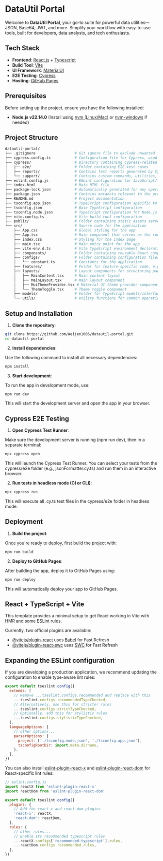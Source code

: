 # DataUtil Portal

Welcome to **DataUtil Portal**, your go-to suite for powerful data utilities—JSON, Base64, JWT, and more. Simplify your workflow with easy-to-use tools, built for developers, data analysts, and tech enthusiasts.

## Tech Stack

- **Frontend**: [React.js](https://react.dev/) + [Typescript](https://www.typescriptlang.org/)
- **Build Tool**: [Vite](https://vite.dev/)
- **UI Framework**: [MaterialUI](https://mui.com/material-ui/)
- **E2E Testing**: [Cypress](https://www.cypress.io/)
- **Hosting**: [GitHub Pages](https://pages.github.com/)

## Prerequisites

Before setting up the project, ensure you have the following installed:

- **Node.js v22.14.0** (Install using [nvm (Linux/Mac)](https://github.com/nvm-sh/nvm) or [nvm-windows](https://github.com/coreybutler/nvm-windows) if needed)

## Project Structure

```graphql
datautil-portal/
├── .gitignore                  # Git ignore file to exclude unwanted files from version control
├── cypress.config.ts           # Configuration file for Cypress, used to define settings and plugins for end-to-end testing
├── cypress/                    # Directory containing Cypress-related files
│   ├── e2e/                    # Folder containing E2E test cases
│   ├── reports/                # Contains test reports generated by Cypress using the cypress-mochawesome-reporter
│   └── support/                # Contains custom commands, utilities, and setup code for Cypress tests
├── eslint.config.js            # ESLint configuration for JavaScript/TypeScript linting
├── index.html                  # Main HTML file
├── package-lock.json           # Automatically generated for any operations where npm modifies the node_modules directory
├── package.json                # Contains metadata relevant to the project and its dependencies
├── README.md                   # Project documentation
├── tsconfig.app.json           # TypeScript configuration specific to the app
├── tsconfig.json               # Base TypeScript configuration
├── tsconfig.node.json          # TypeScript configuration for Node.js
├── vite.config.ts              # Vite build tool configuration
├── public/                     # Folder containing static assets served by the app (images, fonts, etc.)
└── src/                        # Source code for the application
    ├── App.css                 # Global styling for the app
    ├── App.tsx                 # Main component that serves as the root of the app
    ├── index.css               # Styling for the index page
    ├── main.tsx                # Main entry point for the app
    ├── vite-env.d.ts           # Vite TypeScript environment declaration
    ├── components/             # Folder containing reusable React components used throughout the app
    ├── configs/                # Folder containing configuration files
    │   └── constant.ts         # Constants for the application
    ├── features/               # Folder for feature-specific code, e.g., components and services related to a specific app feature
    ├── layouts/                # Layout components for structuring pages or sections
    │   ├── MainContent.tsx     # Main content layout
    │   ├── MainLayout.tsx      # Main layout component
    │   ├── MuiThemeProvider.tsx # Material UI theme provider component
    │   └── ThemeToggle.tsx     # Theme toggle component
    ├── models/                 # Folder for TypeScript models/interfaces used throughout the app
    └── utils/                  # Utility functions for common operations
```

## Setup and Installation

1. **Clone the repository**:

```bash
git clone https://github.com/Weijen1006/datautil-portal.git
cd datautil-portal
```
2. **Install dependencies**:

Use the following command to install all necessary dependencies:

```bash
npm install
```
3. **Start development**:

To run the app in development mode, use:

```bash
npm run dev
```
This will start the development server and open the app in your browser.

## Cypress E2E Testing
1. **Open Cypress Test Runner**:

Make sure the development server is running (npm run dev), then in a separate terminal:

```bash
npx cypress open
```
This will launch the Cypress Test Runner. You can select your tests from the cypress/e2e folder (e.g., jsonFormatter.cy.ts) and run them in an interactive browser.

2. **Run tests in headless mode (CI or CLI)**:

```bash
npx cypress run
```
This will execute all .cy.ts test files in the cypress/e2e folder in headless mode.

## Deployment
1. **Build the project**:

Once you're ready to deploy, first build the project with:

```bash
npm run build
```
2. **Deploy to GitHub Pages**:

After building the app, deploy it to GitHub Pages using:

```bash
npm run deploy
```
This will automatically deploy your app to GitHub Pages.

## React + TypeScript + Vite

This template provides a minimal setup to get React working in Vite with HMR and some ESLint rules.

Currently, two official plugins are available:

- [@vitejs/plugin-react](https://github.com/vitejs/vite-plugin-react/blob/main/packages/plugin-react/README.md) uses [Babel](https://babeljs.io/) for Fast Refresh
- [@vitejs/plugin-react-swc](https://github.com/vitejs/vite-plugin-react-swc) uses [SWC](https://swc.rs/) for Fast Refresh

## Expanding the ESLint configuration

If you are developing a production application, we recommend updating the configuration to enable type-aware lint rules:

```js
export default tseslint.config({
  extends: [
    // Remove ...tseslint.configs.recommended and replace with this
    ...tseslint.configs.recommendedTypeChecked,
    // Alternatively, use this for stricter rules
    ...tseslint.configs.strictTypeChecked,
    // Optionally, add this for stylistic rules
    ...tseslint.configs.stylisticTypeChecked,
  ],
  languageOptions: {
    // other options...
    parserOptions: {
      project: ['./tsconfig.node.json', './tsconfig.app.json'],
      tsconfigRootDir: import.meta.dirname,
    },
  },
})
```

You can also install [eslint-plugin-react-x](https://github.com/Rel1cx/eslint-react/tree/main/packages/plugins/eslint-plugin-react-x) and [eslint-plugin-react-dom](https://github.com/Rel1cx/eslint-react/tree/main/packages/plugins/eslint-plugin-react-dom) for React-specific lint rules:

```js
// eslint.config.js
import reactX from 'eslint-plugin-react-x'
import reactDom from 'eslint-plugin-react-dom'

export default tseslint.config({
  plugins: {
    // Add the react-x and react-dom plugins
    'react-x': reactX,
    'react-dom': reactDom,
  },
  rules: {
    // other rules...
    // Enable its recommended typescript rules
    ...reactX.configs['recommended-typescript'].rules,
    ...reactDom.configs.recommended.rules,
  },
})
```
